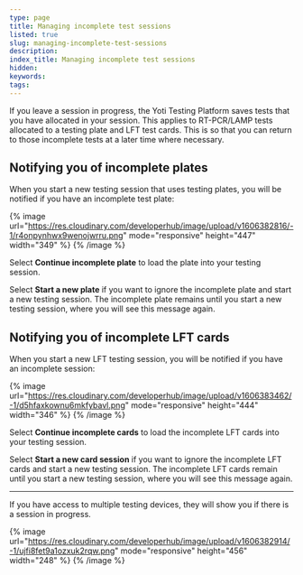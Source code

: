 ```yaml
---
type: page
title: Managing incomplete test sessions
listed: true
slug: managing-incomplete-test-sessions
description: 
index_title: Managing incomplete test sessions
hidden: 
keywords: 
tags: 
---
```


If you leave a session in progress, the Yoti Testing Platform saves tests that you have allocated in your session. This applies to RT-PCR/LAMP tests allocated to a testing plate and LFT test cards. This is so that you can return to those incomplete tests at a later time where necessary.

## Notifying you of incomplete plates

When you start a new testing session that uses testing plates, you will be notified if you have an incomplete test plate:

{% image url="https://res.cloudinary.com/developerhub/image/upload/v1606382816/-1/r4onpynhwx9wenojwrru.png" mode="responsive" height="447" width="349" %}
{% /image %}

Select **Continue incomplete plate** to load the plate into your testing session.

Select **Start a new plate** if you want to ignore the incomplete plate and start a new testing session. The incomplete plate remains until you start a new testing session, where you will see this message again.

## Notifying you of incomplete LFT cards

When you start a new LFT testing session, you will be notified if you have an incomplete session:

{% image url="https://res.cloudinary.com/developerhub/image/upload/v1606383462/-1/d5hfaxkownu6mkfybavl.png" mode="responsive" height="444" width="346" %}
{% /image %}

Select **Continue incomplete cards** to load the incomplete LFT cards into your testing session.

Select **Start a new card session** if you want to ignore the incomplete LFT cards and start a new testing session. The incomplete LFT cards remain until you start a new testing session, where you will see this message again.

---

If you have access to multiple testing devices, they will show you if there is a session in progress.

{% image url="https://res.cloudinary.com/developerhub/image/upload/v1606382914/-1/ujfi8fet9a1ozxuk2rqw.png" mode="responsive" height="456" width="248" %}
{% /image %}